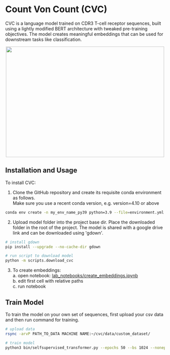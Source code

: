 # Count Von Count (CVC)

CVC is a language model trained on CDR3 T-cell receptor sequences, built using a lightly modified BERT architecture with tweaked pre-training objectives. The model creates meaningful embeddings that can be used for downstream tasks like classification.

<p align="center">
<img src="https://github.com/RomiGoldner/CVC/blob/d91d7dfaaaae240393a32ba05cfda2dfc327f4e5/cvc_pipeline.png" width="500" height="350">
</p>

## Installation and Usage

To install CVC:
1. Clone the GitHub repository and create its requisite conda environment as follows.<br />
   Make sure you use a recent conda version, e.g. version=4.10 or above

```bash
conda env create -n my_env_name_py39 python=3.9 --file=environment.yml
```

2. Upload model folder into the project base dir. Place the downloaded folder in the root of the project.
   The model is shared with a google drive link and can be downloaded using 'gdown'.

```bash
# install gdown
pip install --upgrade --no-cache-dir gdown

# run script to download model
python -m scripts.download_cvc
```

3. To create embeddings: <br />
   a. open notebook: [lab_notebooks/create_embeddings.ipynb](https://github.com/RomiGoldner/CVC/blob/b5434f6ce4419a4dfda299b104064747f0672215/lab_notebooks/create_embeddings.ipynb) <br />
   b. edit first cell with relative paths <br />
   c. run notebook <br />
   
## Train Model 
To train the model on your own set of sequences, first upload your csv data and then run command for training.
```bash
# upload data
rsync -arvP PATH_TO_DATA MACHINE NAME:~/cvc/data/custom_dataset/

# train model
python3 bin/selfsupervised_transformer.py --epochs 50 --bs 1024 --noneptune --datasets CUSTOM_DATASET --config ./model_configs/bert_defaults.json --outdir ./output_dir/
```

